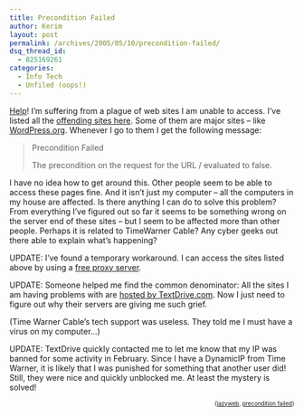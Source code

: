 ```yaml
---
title: Precondition Failed
author: Kerim
layout: post
permalink: /archives/2005/05/10/precondition-failed/
dsq_thread_id:
  - 825169261
categories:
  - Info Tech
  - Unfiled (oops!)
---
```

<a href="http://www.lazyweb.org/lazywebtb.cgi" onclick="_gaq.push(['_trackEvent', 'outbound-article', 'http://www.lazyweb.org/lazywebtb.cgi', 'Help']);" >Help</a>! I&#8217;m suffering from a plague of web sites I am unable to access. I&#8217;ve listed all the <a href="http://del.icio.us/kerim/precondition" onclick="_gaq.push(['_trackEvent', 'outbound-article', 'http://del.icio.us/kerim/precondition', 'offending sites here']);" >offending sites here</a>. Some of them are major sites &#8211; like <a href="http://wordpress.org/" onclick="_gaq.push(['_trackEvent', 'outbound-article', 'http://wordpress.org/', 'WordPress.org']);" >WordPress.org</a>. Whenever I go to them I get the following message:

> Precondition Failed
> 
> The precondition on the request for the URL / evaluated to false.

I have no idea how to get around this. Other people seem to be able to access these pages fine. And it isn&#8217;t just my computer &#8211; all the computers in my house are affected. Is there anything I can do to solve this problem? From everything I&#8217;ve figured out so far it seems to be something wrong on the server end of these sites &#8211; but I seem to be affected more than other people. Perhaps it is related to TimeWarner Cable? Any cyber geeks out there able to explain what&#8217;s happening?

UPDATE: I&#8217;ve found a temporary workaround. I can access the sites listed above by using a <a href="http://www.proxy4free.com/page1.html" onclick="_gaq.push(['_trackEvent', 'outbound-article', 'http://www.proxy4free.com/page1.html', 'free proxy server']);" >free proxy server</a>.

UPDATE: Someone helped me find the common denominator: All the sites I am having problems with are <a href="http://www.textdrive.com/" onclick="_gaq.push(['_trackEvent', 'outbound-article', 'http://www.textdrive.com/', 'hosted by TextDrive.com']);" >hosted by TextDrive.com</a>. Now I just need to figure out why their servers are giving me such grief.

(Time Warner Cable&#8217;s tech support was useless. They told me I must have a virus on my computer&#8230;)

UPDATE: TextDrive quickly contacted me to let me know that my IP was banned for some activity in February. Since I have a DynamicIP from Time Warner, it is likely that I was punished for something that another user did! Still, they were nice and quickly unblocked me. At least the mystery is solved!<!-- technorati tags start -->

<div style="text-align:right;">
  <span style="font-size:x-small;">{<a href="http://technorati.com/tag/lazyweb" onclick="_gaq.push(['_trackEvent', 'outbound-article', 'http://technorati.com/tag/lazyweb', 'lazyweb']);"  rel="tag">lazyweb</a>, <a href="http://technorati.com/tag/precondition failed" onclick="_gaq.push(['_trackEvent', 'outbound-article', 'http://technorati.com/tag/precondition failed', 'precondition failed']);"  rel="tag">precondition failed</a>}</span>


<!-- technorati tags end -->

